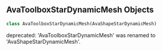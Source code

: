 ## AvaToolboxStarDynamicMesh Objects

```python
class AvaToolboxStarDynamicMesh(AvaShapeStarDynamicMesh)
```

deprecated: 'AvaToolboxStarDynamicMesh' was renamed to 'AvaShapeStarDynamicMesh'.

<a id="unreal.AvaShapeTorusDynamicMesh"></a>